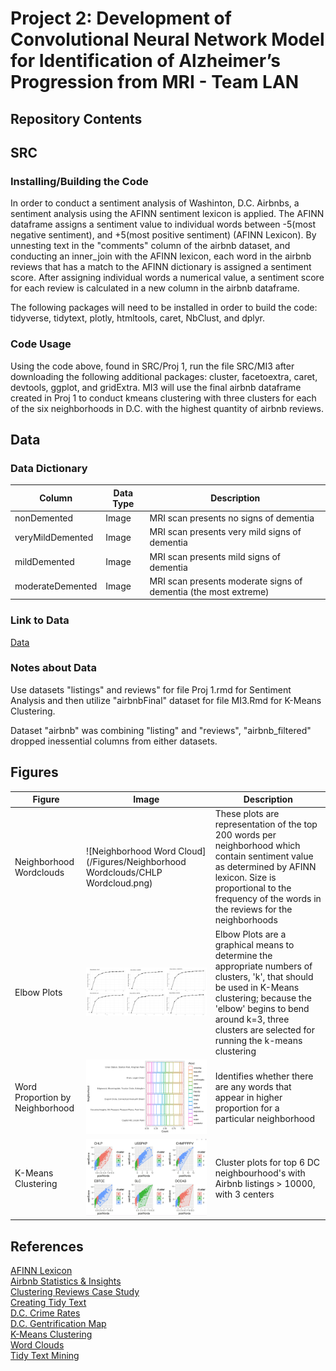 # Project 2: Development of Convolutional Neural Network Model for Identification of Alzheimer’s Progression from MRI - Team LAN 

## Repository Contents 

## SRC
### Installing/Building the Code
In order to conduct a sentiment analysis of Washinton, D.C. Airbnbs, a sentiment analysis using the AFINN sentiment lexicon is applied. The AFINN dataframe assigns a sentiment value to individual words between -5(most negative sentiment), and +5(most positive sentiment) (AFINN Lexicon). By unnesting text in the "comments" column of the airbnb dataset, and conducting an inner_join with the AFINN lexicon, each word in the airbnb reviews that has a match to the AFINN dictionary is assigned a sentiment score. After assigning individual words a numerical value, a sentiment score for each review is calculated in a new column in the airbnb dataframe.

The following packages will need to be installed in order to build the code: tidyverse, tidytext, plotly, htmltools, caret, NbClust, and dplyr.

### Code Usage
Using the code above, found in SRC/Proj 1, run the file SRC/MI3 after downloading the following additional packages: cluster, facetoextra, caret, devtools, ggplot, and gridExtra. MI3 will use the final airbnb dataframe created in Proj 1 to conduct kmeans clustering with three clusters for each of the six neighborhoods in D.C. with the highest quantity of airbnb reviews.

## Data
### Data Dictionary
| Column | Data Type | Description |
| --- | --- | --- |
| nonDemented | Image | MRI scan presents no signs of dementia |
| veryMildDemented | Image | MRI scan presents very mild signs of dementia |
| mildDemented | Image | MRI scan presents mild signs of dementia |
| moderateDemented | Image | MRI scan presents moderate signs of dementia (the most extreme) |

### Link to Data
[Data](https://drive.google.com/drive/folders/1a0n-NMq7w3JVi8Uqd9f58lnLSFnOSaRh?usp=share_link)

### Notes about Data
Use datasets "listings" and reviews" for file Proj 1.rmd for Sentiment Analysis and then utilize "airbnbFinal" dataset for file MI3.Rmd for K-Means Clustering.

Dataset "airbnb" was combining "listing" and "reviews", "airbnb_filtered" dropped inessential columns from either datasets.

## Figures 

| Figure | Image | Description|
| --- | --- | --- |
| Neighborhood Wordclouds | ![Neighborhood Word Cloud](/Figures/Neighborhood Wordclouds/CHLP Wordcloud.png) | These plots are representation of the top 200 words per neighborhood which contain sentiment value as determined by AFINN lexicon. Size is proportional to the frequency of the words in the reviews for the neighborhoods |
| Elbow Plots | ![Elbow Plots](/Figures/ElbowPlots.png) | Elbow Plots are a graphical means to determine the appropriate numbers of clusters, 'k', that should be used in K-Means clustering; because the 'elbow' begins to bend around k=3, three clusters are selected for running the k-means clustering |
| Word Proportion by Neighborhood | ![Word Proportion by Neighborhood](/Figures/WordProportionbyNeighborhood.png) | Identifies whether there are any words that appear in higher proportion for a particular neighborhood |
| K-Means Clustering | ![K-Means Clustering](/Figures/kmeans.JPG) | Cluster plots for top 6 DC neighbourhood's with Airbnb listings > 10000, with 3 centers |

## References
[AFINN Lexicon](https://search.r-project.org/CRAN/refmans/corpus/html/sentiment_afinn.html#:~:text=The%20AFINN%20lexicon%20is%20a,but%20they%20are%20excluded%20here)  
[Airbnb Statistics & Insights](https://www.thezebra.com/resources/home/airbnb-statistics/)  
[Clustering Reviews Case Study](https://ieeexplore.ieee.org/document/7439368)  
[Creating Tidy Text](https://afit-r.github.io/tidy_text)  
[D.C. Crime Rates](https://www.neighborhoodscout.com/dc/washington/crime)  
[D.C. Gentrification Map](https://storymaps.arcgis.com/stories/009773cc5c224421a66d1ce9ff089849)   
[K-Means Clustering](https://uc-r.github.io/kmeans_clustering)  
[Word Clouds](https://towardsdatascience.com/create-a-word-cloud-with-rbde3e7422e8a)  
[Tidy Text Mining](https://www.tidytextmining.com/index.html)  



